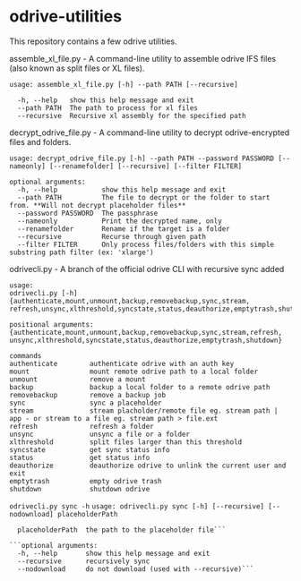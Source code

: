 # odrive-utilities
This repository contains a few odrive utilities.

assemble_xl_file.py - A command-line utility to assemble odrive IFS files (also known as split files or XL files).

```
usage: assemble_xl_file.py [-h] --path PATH [--recursive]
```

```optional arguments:
  -h, --help   show this help message and exit
  --path PATH  The path to process for xl files
  --recursive  Recursive xl assembly for the specified path
```
decrypt_odrive_file.py - A command-line utility to decrypt odrive-encrypted files and folders.

```
usage: decrypt_odrive_file.py [-h] --path PATH --password PASSWORD [--nameonly] [--renamefolder] [--recursive] [--filter FILTER]
```
```
optional arguments:
  -h, --help           show this help message and exit
  --path PATH          The file to decrypt or the folder to start from. **Will not decrypt placeholder files**
  --password PASSWORD  The passphrase
  --nameonly           Print the decrypted name, only
  --renamefolder       Rename if the target is a folder
  --recursive          Recurse through given path
  --filter FILTER      Only process files/folders with this simple substring path filter (ex: 'xlarge')
```                     
odrivecli.py - A branch of the official odrive CLI with recursive sync added

```
usage: 
odrivecli.py [-h] {authenticate,mount,unmount,backup,removebackup,sync,stream,
refresh,unsync,xlthreshold,syncstate,status,deauthorize,emptytrash,shutdown}
```
```
positional arguments:
{authenticate,mount,unmount,backup,removebackup,sync,stream,refresh,
unsync,xlthreshold,syncstate,status,deauthorize,emptytrash,shutdown}
```
```
commands
authenticate        authenticate odrive with an auth key
mount               mount remote odrive path to a local folder
unmount             remove a mount
backup              backup a local folder to a remote odrive path
removebackup        remove a backup job
sync                sync a placeholder
stream              stream placholder/remote file eg. stream path | app - or stream to a file eg. stream path > file.ext
refresh             refresh a folder
unsync              unsync a file or a folder
xlthreshold         split files larger than this threshold
syncstate           get sync status info
status              get status info
deauthorize         deauthorize odrive to unlink the current user and exit
emptytrash          empty odrive trash
shutdown            shutdown odrive
```

```odrivecli.py sync -h```
```usage: odrivecli.py sync [-h] [--recursive] [--nodownload] placeholderPath```

```positional arguments:
  placeholderPath  the path to the placeholder file```

```optional arguments:
  -h, --help       show this help message and exit
  --recursive      recursively sync
  --nodownload     do not download (used with --recursive)```
